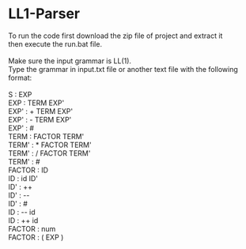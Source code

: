 # LL1-Parser

To run the code first download the zip file of project and extract it <br/>
then execute the run.bat file.
<br /><br />
Make sure the input grammar is LL(1).<br />
Type the grammar in input.txt file or another text file with the following format:<br />
<br />
S : EXP<br />
EXP : TERM EXP'<br />
EXP' : + TERM EXP'<br />
EXP' : - TERM EXP'<br />
EXP' : #<br />
TERM : FACTOR TERM'<br />
TERM' : * FACTOR TERM'<br />
TERM' : / FACTOR TERM'<br />
TERM' : #<br />
FACTOR : ID<br />
ID : id ID'<br />
ID' : ++<br />
ID' : --<br />
ID' : #<br />
ID : -- id<br />
ID : ++ id<br />
FACTOR : num<br />
FACTOR : ( EXP )<br />
